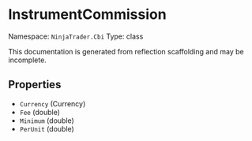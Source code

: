 # InstrumentCommission

Namespace: `NinjaTrader.Cbi`
Type: class

This documentation is generated from reflection scaffolding and may be incomplete.

## Properties
- `Currency` (Currency)
- `Fee` (double)
- `Minimum` (double)
- `PerUnit` (double)
